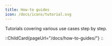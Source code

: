 ```yaml
---
title: How-to guides
icon: /docs/icons/tutorial.svg
---
```


Tutorials covering various use cases step by step.

::ChildCard{pageUrl="/docs/how-to-guides/"}
::